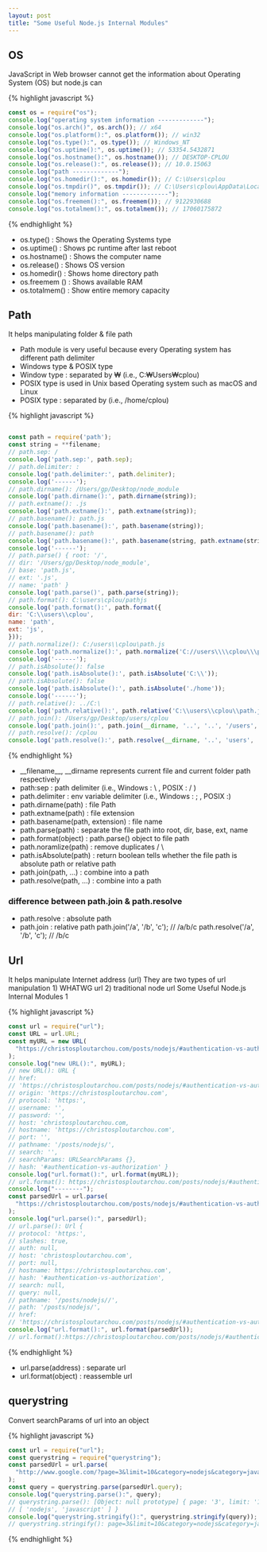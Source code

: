```yaml
---
layout: post
title: "Some Useful Node.js Internal Modules"
---
```


## OS

JavaScript in Web browser cannot get the information about Operating System (OS) but node.js can

{% highlight javascript %}

```javascript
const os = require("os");
console.log("operating system information -------------");
console.log("os.arch()", os.arch()); // x64
console.log("os.platform():", os.platform()); // win32
console.log("os.type():", os.type()); // Windows_NT
console.log("os.uptime():", os.uptime()); // 53354.5432871
console.log("os.hostname():", os.hostname()); // DESKTOP-CPLOU
console.log("os.release():", os.release()); // 10.0.15063
console.log("path -------------");
console.log("os.homedir():", os.homedir()); // C:\Users\cplou
console.log("os.tmpdir()", os.tmpdir()); // C:\Users\cplou\AppData\Local\Temp
console.log("memory information -------------");
console.log("os.freemem():", os.freemem()); // 9122930688
console.log("os.totalmem():", os.totalmem()); // 17060175872
```

{% endhighlight %}

- os.type() : Shows the Operating Systems type
- os.uptime() : Shows pc runtime after last reboot
- os.hostname() : Shows the computer name
- os.release() : Shows OS version
- os.homedir() : Shows home directory path
- os.freemem () : Shows available RAM
- os.totalmem() : Show entire memory capacity

## Path

It helps manipulating folder & file path

- Path module is very useful because every Operating system has different path delimiter
- Windows type & POSIX type
- Window type : separated by ₩ (i.e., C:₩Users₩cplou)
- POSIX type is used in Unix based Operating system such as macOS and Linux
- POSIX type : separated by (i.e., /home/cplou)

{% highlight javascript %}

```javascript

const path = require('path');
const string = **filename;
// path.sep: /
console.log('path.sep:', path.sep);
// path.delimiter: :
console.log('path.delimiter:', path.delimiter);
console.log('------');
// path.dirname(): /Users/gp/Desktop/node_module
console.log('path.dirname():', path.dirname(string));
// path.extname(): .js
console.log('path.extname():', path.extname(string));
// path.basename(): path.js
console.log('path.basename():', path.basename(string));
// path.basename(): path
console.log('path.basename():', path.basename(string, path.extname(string)));
console.log('------');
// path.parse() { root: '/',
// dir: '/Users/gp/Desktop/node_module',
// base: 'path.js',
// ext: '.js',
// name: 'path' }
console.log('path.parse()', path.parse(string));
// path.format(): C:\users\cplou/pathjs
console.log('path.format():', path.format({
dir: 'C:\\users\\cplou',
name: 'path',
ext: 'js',
}));
// path.normalize(): C:/users\\cplou\path.js
console.log('path.normalize():', path.normalize('C://users\\\\cplou\\\path.js'));
console.log('------');
// path.isAbsolute(): false
console.log('path.isAbsolute():', path.isAbsolute('C:\\'));
// path.isAbsolute(): false
console.log('path.isAbsolute():', path.isAbsolute('./home'));
console.log('------');
// path.relative(): ../C:\
console.log('path.relative():', path.relative('C:\\users\\cplou\\path.js', 'C:\\'));
// path.join(): /Users/gp/Desktop/users/cplou
console.log('path.join():', path.join(__dirname, '..', '..', '/users', '.', '/', 'cplou'));
// path.resolve(): /cplou
console.log('path.resolve():', path.resolve(__dirname, '..', 'users', '.', '/cplou'));
```

{% endhighlight %}

- \_\_filename\_\_, \_\_dirname represents current file and current folder path respectively
- path:sep : path delimiter (i.e., Windows : \ , POSIX : / )
- path.delimiter : env variable delimiter (i.e., Windows : ; , POSIX :)
- path.dirname(path) : file Path
- path.extname(path) : file extension
- path.basename(path, extension) : file name
- path.parse(path) : separate the file path into root, dir, base, ext, name
- path.format(object) : path.parse() object to file path
- path.noramlize(path) : remove duplicates / \
- path.isAbsolute(path) : return boolean tells whether the file path is absolute path or relative path
- path.join(path, …) : combine into a path
- path.resolve(path, …) : combine into a path

### difference between path.join & path.resolve

- path.resolve : absolute path
- path.join : relative path
  path.join('/a', '/b', 'c'); // /a/b/c
  path.resolve('/a', '/b', 'c'); // /b/c

## Url

It helps manipulate Internet address (url)
They are two types of url manipulation 1) WHATWG url 2) traditional node url
Some Useful Node.js Internal Modules 1

{% highlight javascript %}

```javascript
const url = require("url");
const URL = url.URL;
const myURL = new URL(
  "https://christosploutarchou.com/posts/nodejs/#authentication-vs-authorization"
);
console.log("new URL():", myURL);
// new URL(): URL {
// href:
// 'https://christosploutarchou.com/posts/nodejs/#authentication-vs-authorization',
// origin: 'https://christosploutarchou.com',
// protocol: 'https:',
// username: '',
// password: '',
// host: 'christosploutarchou.com,
// hostname: 'https://christosploutarchou.com',
// port: '',
// pathname: '/posts/nodejs/',
// search: '',
// searchParams: URLSearchParams {},
// hash: '#authentication-vs-authorization' }
console.log("url.format():", url.format(myURL));
// url.format(): https://christosploutarchou.com/posts/nodejs/#authentication-vs-authorization
console.log("--------");
const parsedUrl = url.parse(
  "https://christosploutarchou.com/posts/nodejs/#authentication-vs-authorization"
);
console.log("url.parse():", parsedUrl);
// url.parse(): Url {
// protocol: 'https:',
// slashes: true,
// auth: null,
// host: 'christosploutarchou.com',
// port: null,
// hostname: https://christosploutarchou.com',
// hash: '#authentication-vs-authorization',
// search: null,
// query: null,
// pathname: '/posts/nodejs//',
// path: '/posts/nodejs/',
// href:
// 'https://christosploutarchou.com/posts/nodejs/#authentication-vs-authorization'}
console.log("url.format():", url.format(parsedUrl));
// url.format():https://christosploutarchou.com/posts/nodejs/#authentication-vs-authorization
```

{% endhighlight %}

- url.parse(address) : separate url
- url.format(object) : reassemble url

## querystring

Convert searchParams of url into an object

{% highlight javascript %}

```javascript
const url = require("url");
const querystring = require("querystring");
const parsedUrl = url.parse(
  "http://www.google.com/?page=3&limit=10&category=nodejs&category=javascript"
);
const query = querystring.parse(parsedUrl.query);
console.log("querystring.parse():", query);
// querystring.parse(): [Object: null prototype] { page: '3', limit: '10', category:
// [ 'nodejs', 'javascript' ] }
console.log("querystring.stringify():", querystring.stringify(query));
// querystring.stringify(): page=3&limit=10&category=nodejs&category=javascript
```

{% endhighlight %}
